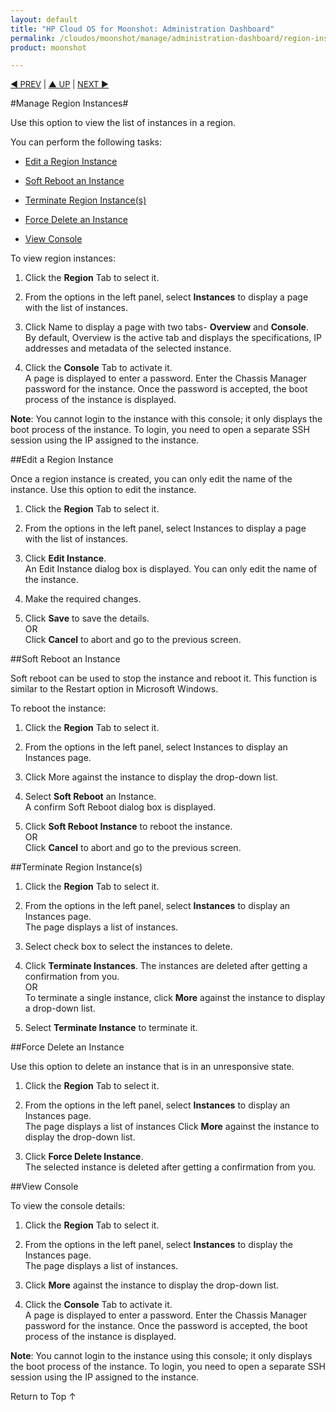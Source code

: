 ```yaml
---
layout: default
title: "HP Cloud OS for Moonshot: Administration Dashboard"
permalink: /cloudos/moonshot/manage/administration-dashboard/region-instances/
product: moonshot

---
```

<!--PUBLISHED-->

<script>

function PageRefresh {
onLoad="window.refresh"
}

PageRefresh();

</script>

<p style="font-size: small;"> <a href="/cloudos/moonshot/manage/administration-dashboard/working-with-region-tab/">&#9664; PREV</a> | <a href="/cloudos/moonshot/manage/administration-dashboard/working-with-region-tab/">&#9650; UP</a> | <a href="/cloudos/moonshot/manage/administration-dashboard/region-images/">NEXT &#9654; </p></a>



#Manage Region Instances# 

Use this option to view the list of instances in a region.

You can  perform the following tasks:

* <a href= "#Edit a Region Instance">Edit a Region Instance</a>

* <a href= "#Edit a Region Instance">Soft Reboot an Instance</a>

* <a href= "#Terminate Region Instance(s)">Terminate Region Instance(s)</a>

* <a href= "#Force Delete an Instance">Force Delete an Instance</a>

* <a href= "#View Console">View Console</a>


To view region instances:

1.	Click the **Region** Tab to select it.

2.	From the options in the left panel, select **Instances** to display a page with the list of instances.

3. Click Name to display a page with two tabs- **Overview** and **Console**.<br>
By default, Overview is the active tab and displays the specifications, IP addresses and metadata of the selected instance.

4. Click the **Console** Tab to activate it.<br>
A page is displayed to enter a password. Enter the Chassis Manager password for the instance. Once the password is accepted, the boot process of the instance is displayed.

**Note**: You cannot login to the instance with this console; it only displays the boot process of the instance. To login, you need to open a separate SSH session using the IP assigned to the instance.

##Edit a Region Instance<a name= "Edit a Region Instances"></a>

Once a region instance is created, you can only edit the name of the instance. Use this option to edit the instance.

1.	Click the **Region** Tab to select it.

2.	From the options in the left panel, select Instances to display a page with the list of instances.

3.	Click **Edit Instance**.<br>
An Edit Instance dialog box is displayed. You can only edit the name of the instance.

4.	Make the required changes.

5.	Click **Save** to save the details.<br>
OR <br>
Click **Cancel** to abort and go to the previous screen.

##Soft Reboot an Instance<a name= "Soft Reboot an Instance"></a>

Soft reboot can be used to stop the instance and reboot it. This function is similar to the Restart option in Microsoft Windows.

To reboot the instance:

1.	Click the **Region** Tab to select it.

2.	From the options in the left panel, select Instances to display an Instances page.

3.	Click More against the instance to display the drop-down list.

4.	Select **Soft Reboot** an Instance.<br>
A confirm Soft Reboot dialog box is displayed.

5.	Click **Soft Reboot Instance** to reboot the instance.<br>
OR<br>
Click **Cancel** to abort and go to the previous screen.


##Terminate Region Instance(s)<a name= "Terminate Region Instance(s)"></a>

1.	Click the **Region** Tab to select it.

2.	From the options in the left panel, select **Instances** to display an Instances page.<br>
The page displays a list of instances.

3.	Select check box to select the instances to delete.

4.	Click **Terminate Instances**.
The instances are deleted after getting a confirmation from you.<br>
OR<br>
To terminate a single instance, click **More** against the instance to display a drop-down list.

1. Select **Terminate Instance** to terminate it.


##Force Delete an Instance<a name= "Force Delete an Instance"></a>

Use this option to delete an instance that is in an unresponsive state.

1.	Click the **Region** Tab to select it.

2.	From the options in the left panel, select **Instances** to display an Instances page.<br>
The page displays a list of instances Click **More** against the instance to display the drop-down list.

3.	Click **Force Delete Instance**.<br>
The selected instance is deleted after getting a confirmation from you.

##View Console<a name= "View Console"></a>

To view the console details:

1.	Click the **Region** Tab to select it.

2.	From the options in the left panel, select **Instances** to display the Instances page.<br>
The page displays a list of instances.

3.	Click **More** against the instance to display the drop-down list.

4.	Click the **Console** Tab to activate it.<br>
A page is displayed to enter a password. Enter the Chassis Manager password for the instance. Once the password is accepted, the boot process of the instance is displayed.

**Note**: You cannot login to the instance using this console; it only displays the boot process of the instance. To login, you need to open a separate SSH session using the IP assigned to the instance.

<a href="#top" style="padding:14px 0px 14px 0px; text-decoration: none;"> Return to Top &#8593; </a>
